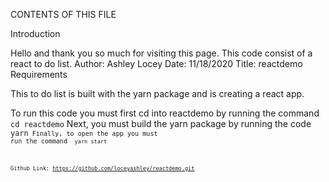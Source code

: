 CONTENTS OF THIS FILE

Introduction

Hello and thank you so much for visiting this page. This code consist of a react to do list.
Author: Ashley Locey
Date: 11/18/2020
Title: reactdemo
Requirements

This to do list is built with the yarn package and is creating a react app.

To run this code you must first cd into reactdemo by running the command <code> cd reactdemo</code>
Next, you must build the yarn package by running the code <code>yarn<code>
Finally, to open the app you must run the command <code> yarn start<code>


Github Link: https://github.com/loceyashley/reactdemo.git

